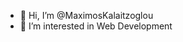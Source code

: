 - 👋 Hi, I’m @MaximosKalaitzoglou
- 👀 I’m interested in Web Development
<!---- 🌱 I’m currently a student in University of Ioannina Msc computer science and engineering
--->
<!---
- 💞️ I’m looking to collaborate on ...
- 📫 How to reach me ...
--->
<!---
MaximosKalaitzoglou/MaximosKalaitzoglou is a ✨ special ✨ repository because its `README.md` (this file) appears on your GitHub profile.
You can click the Preview link to take a look at your changes.
--->
